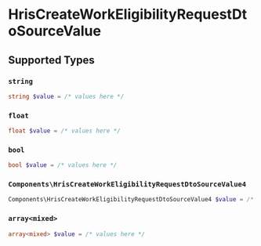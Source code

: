 # HrisCreateWorkEligibilityRequestDtoSourceValue


## Supported Types

### `string`

```php
string $value = /* values here */
```

### `float`

```php
float $value = /* values here */
```

### `bool`

```php
bool $value = /* values here */
```

### `Components\HrisCreateWorkEligibilityRequestDtoSourceValue4`

```php
Components\HrisCreateWorkEligibilityRequestDtoSourceValue4 $value = /* values here */
```

### `array<mixed>`

```php
array<mixed> $value = /* values here */
```

